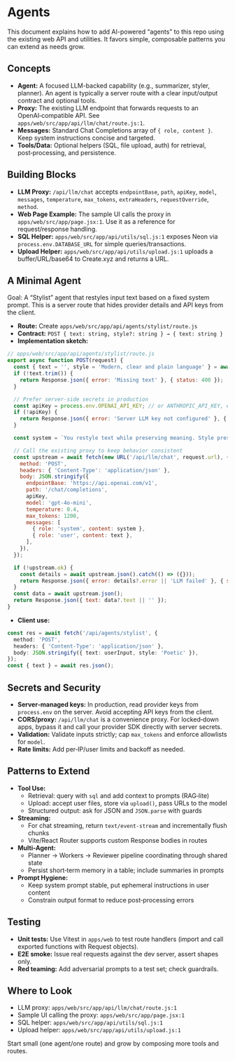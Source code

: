 # Agents

This document explains how to add AI-powered “agents” to this repo using the existing web API and utilities. It favors simple, composable patterns you can extend as needs grow.

## Concepts

- **Agent:** A focused LLM-backed capability (e.g., summarizer, styler, planner). An agent is typically a server route with a clear input/output contract and optional tools.
- **Proxy:** The existing LLM endpoint that forwards requests to an OpenAI‑compatible API. See `apps/web/src/app/api/llm/chat/route.js:1`.
- **Messages:** Standard Chat Completions array of `{ role, content }`. Keep system instructions concise and targeted.
- **Tools/Data:** Optional helpers (SQL, file upload, auth) for retrieval, post‑processing, and persistence.

## Building Blocks

- **LLM Proxy:** `/api/llm/chat` accepts `endpointBase`, `path`, `apiKey`, `model`, `messages`, `temperature`, `max_tokens`, `extraHeaders`, `requestOverride`, `method`.
- **Web Page Example:** The sample UI calls the proxy in `apps/web/src/app/page.jsx:1`. Use it as a reference for request/response handling.
- **SQL Helper:** `apps/web/src/app/api/utils/sql.js:1` exposes Neon via `process.env.DATABASE_URL` for simple queries/transactions.
- **Upload Helper:** `apps/web/src/app/api/utils/upload.js:1` uploads a buffer/URL/base64 to Create.xyz and returns a URL.

## A Minimal Agent

Goal: A “Stylist” agent that restyles input text based on a fixed system prompt. This is a server route that hides provider details and API keys from the client.

- **Route:** Create `apps/web/src/app/api/agents/stylist/route.js`
- **Contract:** `POST { text: string, style?: string } → { text: string }`
- **Implementation sketch:**
```js
// apps/web/src/app/api/agents/stylist/route.js
export async function POST(request) {
  const { text = '', style = 'Modern, clear and plain language' } = await request.json();
  if (!text.trim()) {
    return Response.json({ error: 'Missing text' }, { status: 400 });
  }

  // Prefer server‑side secrets in production
  const apiKey = process.env.OPENAI_API_KEY; // or ANTHROPIC_API_KEY, etc.
  if (!apiKey) {
    return Response.json({ error: 'Server LLM key not configured' }, { status: 500 });
  }

  const system = `You restyle text while preserving meaning. Style preset: ${style}.`;

  // Call the existing proxy to keep behavior consistent
  const upstream = await fetch(new URL('/api/llm/chat', request.url), {
    method: 'POST',
    headers: { 'Content-Type': 'application/json' },
    body: JSON.stringify({
      endpointBase: 'https://api.openai.com/v1',
      path: '/chat/completions',
      apiKey,
      model: 'gpt-4o-mini',
      temperature: 0.4,
      max_tokens: 1200,
      messages: [
        { role: 'system', content: system },
        { role: 'user', content: text },
      ],
    }),
  });

  if (!upstream.ok) {
    const details = await upstream.json().catch(() => ({}));
    return Response.json({ error: details?.error || 'LLM failed' }, { status: upstream.status });
  }
  const data = await upstream.json();
  return Response.json({ text: data?.text || '' });
}
```

- **Client use:**
```ts
const res = await fetch('/api/agents/stylist', {
  method: 'POST',
  headers: { 'Content-Type': 'application/json' },
  body: JSON.stringify({ text: userInput, style: 'Poetic' }),
});
const { text } = await res.json();
```

## Secrets and Security

- **Server‑managed keys:** In production, read provider keys from `process.env` on the server. Avoid accepting API keys from the client.
- **CORS/proxy:** `/api/llm/chat` is a convenience proxy. For locked‑down apps, bypass it and call your provider SDK directly with server secrets.
- **Validation:** Validate inputs strictly; cap `max_tokens` and enforce allowlists for `model`.
- **Rate limits:** Add per‑IP/user limits and backoff as needed.

## Patterns to Extend

- **Tool Use:**
  - Retrieval: query with `sql` and add context to prompts (RAG‑lite)
  - Upload: accept user files, store via `upload()`, pass URLs to the model
  - Structured output: ask for JSON and `JSON.parse` with guards
- **Streaming:**
  - For chat streaming, return `text/event-stream` and incrementally flush chunks
  - Vite/React Router supports custom Response bodies in routes
- **Multi‑Agent:**
  - Planner → Workers → Reviewer pipeline coordinating through shared state
  - Persist short‑term memory in a table; include summaries in prompts
- **Prompt Hygiene:**
  - Keep system prompt stable, put ephemeral instructions in user content
  - Constrain output format to reduce post‑processing errors

## Testing

- **Unit tests:** Use Vitest in `apps/web` to test route handlers (import and call exported functions with Request objects).
- **E2E smoke:** Issue real requests against the dev server, assert shapes only.
- **Red teaming:** Add adversarial prompts to a test set; check guardrails.

## Where to Look

- LLM proxy: `apps/web/src/app/api/llm/chat/route.js:1`
- Sample UI calling the proxy: `apps/web/src/app/page.jsx:1`
- SQL helper: `apps/web/src/app/api/utils/sql.js:1`
- Upload helper: `apps/web/src/app/api/utils/upload.js:1`

Start small (one agent/one route) and grow by composing more tools and routes.
